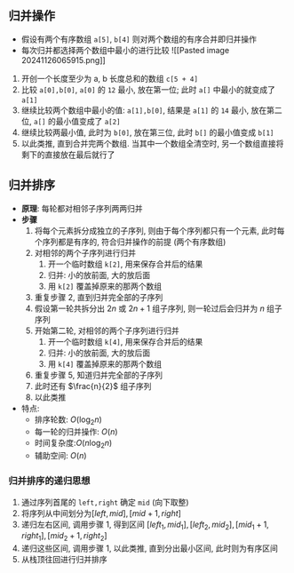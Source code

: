 ## 归并操作
- 假设有两个有序数组 `a[5]`, `b[4]` 则对两个数组的有序合并即归并操作
- 每次归并都选择两个数组中最小的进行比较
![[Pasted image 20241126065915.png]]
1. 开创一个长度至少为 a, b 长度总和的数组 `c[5 + 4]`
2. 比较 `a[0],b[0]`, `a[0]` 的 `12` 最小, 放在第一位; 此时 `a[]` 中最小的就变成了 `a[1]`
3. 继续比较两个数组中最小的值: `a[1],b[0]`, 结果是 `a[1]` 的 `14` 最小, 放在第二位, `a[]` 的最小值变成了 `a[2]`
4. 继续比较两最小值, 此时为 `b[0]`, 放在第三位, 此时 `b[]` 的最小值变成 `b[1]`
5. 以此类推, 直到合并完两个数组. 当其中一个数组全清空时, 另一个数组直接将剩下的直接放在最后就行了
## 归并排序
- **原理**: 每轮都对相邻子序列两两归并
- **步骤**
	1. 将每个元素拆分成独立的子序列, 则由于每个序列都只有一个元素, 此时每个序列都是有序的, 符合归并操作的前提 (两个有序数组)
	2. 对相邻的两个子序列进行归并
		1. 开一个临时数组 `k[2]`, 用来保存合并后的结果
		2. 归并: 小的放前面, 大的放后面
		3. 用 `k[2]` 覆盖掉原来的那两个数组
	3. 重复步骤 2, 直到归并完全部的子序列
	4. 假设第一轮共拆分出 $2n$ 或 $2n+1$ 组子序列, 则一轮过后会归并为 $n$ 组子序列
	5. 开始第二轮, 对相邻的两个子序列进行归并
		1. 开一个临时数组 `k[4]`, 用来保存合并后的结果
		2. 归并: 小的放前面, 大的放后面
		3. 用 `k[4]` 覆盖掉原来的那两个数组
	6. 重复步骤 5, 知道归并完全部的子序列
	7. 此时还有 $\frac{n}{2}$ 组子序列
	8. 以此类推 
- 特点:
	- 排序轮数: $O(\log_{2}n)$
	- 每一轮的归并操作: $O(n)$
	- 时间复杂度:$O(n\log_{2}n)$
	- 辅助空间: $O(n)$
### 归并排序的递归思想
1. 通过序列首尾的 `left,right` 确定 `mid` (向下取整)
2. 将序列从中间划分为$[left, mid],[mid + 1, right]$
3. 递归左右区间, 调用步骤 1, 得到区间 $[left_{1}, mid_{1}],[left_{2}, mid_{2}],[mid_{1} + 1, right_{1}],[mid_{2} + 1, right_{2}]$
4. 递归这些区间, 调用步骤 1, 以此类推, 直到分出最小区间, 此时则为有序区间
5. 从栈顶往回进行归并排序